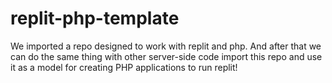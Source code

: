 # replit-php-template

We imported a repo designed to work with replit and php. And after that we can do the same thing with other server-side code
import this repo and use it as a model for creating PHP applications to run replit!
